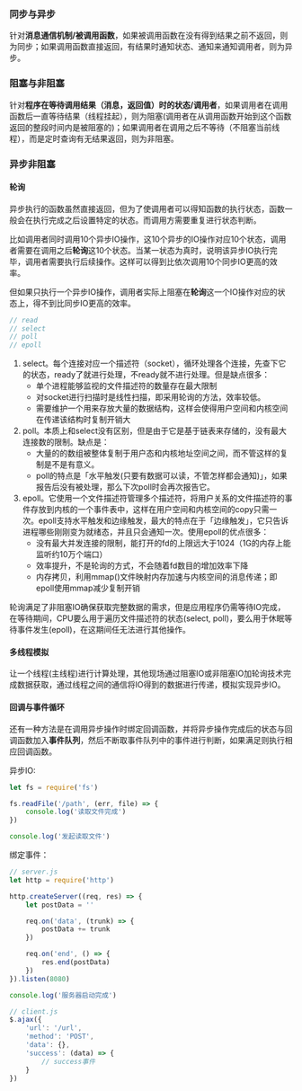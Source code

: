 ### 同步与异步

针对**消息通信机制/被调用函数**，如果被调用函数在没有得到结果之前不返回，则为同步；如果调用函数直接返回，有结果时通知状态、通知来通知调用者，则为异步。

### 阻塞与非阻塞

针对**程序在等待调用结果（消息，返回值）时的状态/调用者**，如果调用者在调用函数后一直等待结果（线程挂起），则为阻塞(调用者在从调用函数开始到这个函数返回的整段时间内是被阻塞的)；如果调用者在调用之后不等待（不阻塞当前线程），而是定时查询有无结果返回，则为非阻塞。

### 异步非阻塞

#### 轮询

异步执行的函数虽然直接返回，但为了使调用者可以得知函数的执行状态，函数一般会在执行完成之后设置特定的状态。而调用方需要重复进行状态判断。

比如调用者同时调用10个异步IO操作，这10个异步的IO操作对应10个状态，调用者需要在调用之后**轮询**这10个状态。当某一状态为真时，说明该异步IO执行完毕，调用者需要执行后续操作。这样可以得到比依次调用10个同步IO更高的效率。

但如果只执行一个异步IO操作，调用者实际上阻塞在**轮询**这一个IO操作对应的状态上，得不到比同步IO更高的效率。

``` c
// read
// select
// poll
// epoll
```
1. select。每个连接对应一个描述符（socket），循环处理各个连接，先查下它的状态，ready了就进行处理，不ready就不进行处理。但是缺点很多：
    * 单个进程能够监视的文件描述符的数量存在最大限制
    * 对socket进行扫描时是线性扫描，即采用轮询的方法，效率较低。
    * 需要维护一个用来存放大量的数据结构，这样会使得用户空间和内核空间在传递该结构时复制开销大
2. poll。本质上和select没有区别，但是由于它是基于链表来存储的，没有最大连接数的限制。缺点是：
    * 大量的的数组被整体复制于用户态和内核地址空间之间，而不管这样的复制是不是有意义。
    * poll的特点是「水平触发(只要有数据可以读，不管怎样都会通知)」，如果报告后没有被处理，那么下次poll时会再次报告它。
3. epoll。它使用一个文件描述符管理多个描述符，将用户关系的文件描述符的事件存放到内核的一个事件表中，这样在用户空间和内核空间的copy只需一次。epoll支持水平触发和边缘触发，最大的特点在于「边缘触发」，它只告诉进程哪些刚刚变为就绪态，并且只会通知一次。使用epoll的优点很多：
    * 没有最大并发连接的限制，能打开的fd的上限远大于1024（1G的内存上能监听约10万个端口）
    * 效率提升，不是轮询的方式，不会随着fd数目的增加效率下降
    * 内存拷贝，利用mmap()文件映射内存加速与内核空间的消息传递；即epoll使用mmap减少复制开销

轮询满足了非阻塞IO确保获取完整数据的需求，但是应用程序仍需等待IO完成，在等待期间，CPU要么用于遍历文件描述符的状态(select, poll)，要么用于休眠等待事件发生(epoll)，在这期间任无法进行其他操作。

#### 多线程模拟

让一个线程(主线程)进行计算处理，其他现场通过阻塞IO或非阻塞IO加轮询技术完成数据获取，通过线程之间的通信将IO得到的数据进行传递，模拟实现异步IO。

#### 回调与事件循环

还有一种方法是在调用异步操作时绑定回调函数，并将异步操作完成后的状态与回调函数加入**事件队列**，然后不断取事件队列中的事件进行判断，如果满足则执行相应回调函数。

异步IO:

``` javascript
let fs = require('fs')

fs.readFile('/path', (err, file) => {
    console.log('读取文件完成')
})

console.log('发起读取文件')
```

绑定事件：

``` javascript
// server.js
let http = require('http')

http.createServer((req, res) => {
    let postData = ''

    req.on('data', (trunk) => {
        postData += trunk
    })

    req.on('end', () => {
        res.end(postData)
    })
}).listen(8080)

console.log('服务器启动完成')

// client.js
$.ajax({
    'url': '/url',
    'method': 'POST',
    'data': {},
    'success': (data) => {
        // success事件
    }
})
```

